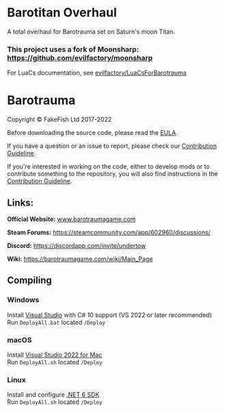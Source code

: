 # Barotitan Overhaul

A total overhaul for Barotrauma set on Saturn's moon Titan.

### This project uses a fork of Moonsharp: https://github.com/evilfactory/moonsharp

For LuaCs documentation, see [evilfactory/LuaCsForBarotrauma](https://github.com/evilfactory/LuaCsForBarotrauma)

# Barotrauma

Copyright © FakeFish Ltd 2017-2022

Before downloading the source code, please read the [EULA](EULA.txt).

If you have a question or an issue to report, please check our [Contribution Guideline](https://github.com/Regalis11/Barotrauma/blob/master/CONTRIBUTING.md).

If you're interested in working on the code, either to develop mods or to contribute something to the repository, you will also find instructions in the [Contribution Guideline](https://github.com/Regalis11/Barotrauma/blob/master/CONTRIBUTING.md).

## Links:

**Official Website:** www.barotraumagame.com

**Steam Forums:** https://steamcommunity.com/app/602960/discussions/

**Discord:** https://discordapp.com/invite/undertow

**Wiki:** https://barotraumagame.com/wiki/Main_Page

## Compiling

### Windows

Install [Visual Studio](https://www.visualstudio.com/vs/community/) with C# 10 support (VS 2022 or later recommended)  
Run `DeployAll.bat` located `/Deploy`
### macOS

Install [Visual Studio 2022 for Mac](https://visualstudio.microsoft.com/vs/mac/)  
Run `DeployAll.sh` located `/Deploy`
### Linux

Install and configure [.NET 6 SDK](https://docs.microsoft.com/en-us/dotnet/core/install/linux)  
Run `DeployAll.sh` located `/Deploy`
